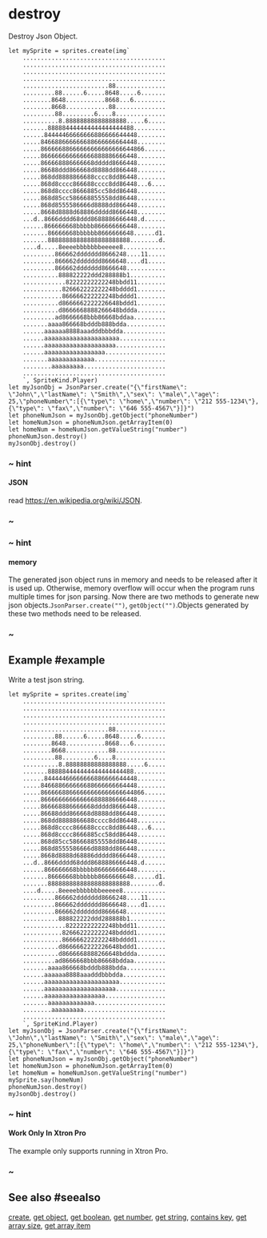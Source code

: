 # destroy

Destroy Json Object.

```blocks
let mySprite = sprites.create(img`
    ........................................
    ........................................
    ........................................
    ........................................
    ........................88..............
    .........88......6.....8648.....6.......
    ........8648...........8668...6.........
    ........8668............88..............
    .........88.........6....8..............
    ..........8.88888888888888888.....6.....
    .......888884444444444444444488.........
    ......84444466666666886666644448........
    .....846688666666688666666664448........
    .....86666688666666666666666644866......
    .....866666666666666888886666448........
    .....866668886666668ddddd8666448........
    .....86688ddd866668d8888dd866448........
    .....868dd8888866688cccc8dd86448........
    .....868d8cccc866688cccc8dd86448...6....
    .....868d8cccc8666885cc58dd86448........
    .....868d85cc586668855558dd86448........
    .....868d8555586666d8888dd866448........
    .....8668d8888d68886ddddd8666448........
    ...d..8666dddd68ddd8688886666448.d......
    ......866666668bbbbb866666666448........
    .......86666668bbbbbb8666666648......d1.
    .......88888888888888888888888........d.
    ....d.....8eeeebbbbbbbeeeee8............
    .........866662ddddddd8666248....11.....
    .........866662ddddddd8666648....d1.....
    .........866662ddddddd8666648...........
    ..........888822222ddd288888b1..........
    ............82222222222248bbdd11........
    ...........826662222222248bdddd1........
    ...........866666222222248bdddd1........
    ..........d8666662222226648bddd1........
    ..........d8666668888266648bddda........
    .........ad8666668bbb86668bddaa.........
    .......aaaa866668bdddb888bdda...........
    ......aaaaaa8888aaadddbbbdda............
    ......aaaaaaaaaaaaaaaaaaaaa.............
    ......aaaaaaaaaaaaaaaaaaaa..............
    ......aaaaaaaaaaaaaaaaa.................
    .......aaaaaaaaaaaaa....................
    ........aaaaaaaaa.......................
    ........................................
    `, SpriteKind.Player)
let myJsonObj = JsonParser.create("{\"firstName\": \"John\",\"lastName\": \"Smith\",\"sex\": \"male\",\"age\": 25,\"phoneNumber\":[{\"type\": \"home\",\"number\": \"212 555-1234\"},{\"type\": \"fax\",\"number\": \"646 555-4567\"}]}")
let phoneNumJson = myJsonObj.getObject("phoneNumber")
let homeNumJson = phoneNumJson.getArrayItem(0)
let homeNum = homeNumJson.getValueString("number")
phoneNumJson.destroy()
myJsonObj.destroy()
```

### ~ hint

#### JSON 

read https://en.wikipedia.org/wiki/JSON.

### ~

### ~ hint

#### memory 

The generated json object runs in memory and needs to be released after it is used up. Otherwise, memory overflow will occur when the program runs multiple times for json parsing.
Now there are two methods to generate new json objects.`JsonParser.create("")`, `getObject("")`.Objects generated by these two methods need to be released.


### ~


## Example #example

Write a test json string.

```blocks
let mySprite = sprites.create(img`
    ........................................
    ........................................
    ........................................
    ........................................
    ........................88..............
    .........88......6.....8648.....6.......
    ........8648...........8668...6.........
    ........8668............88..............
    .........88.........6....8..............
    ..........8.88888888888888888.....6.....
    .......888884444444444444444488.........
    ......84444466666666886666644448........
    .....846688666666688666666664448........
    .....86666688666666666666666644866......
    .....866666666666666888886666448........
    .....866668886666668ddddd8666448........
    .....86688ddd866668d8888dd866448........
    .....868dd8888866688cccc8dd86448........
    .....868d8cccc866688cccc8dd86448...6....
    .....868d8cccc8666885cc58dd86448........
    .....868d85cc586668855558dd86448........
    .....868d8555586666d8888dd866448........
    .....8668d8888d68886ddddd8666448........
    ...d..8666dddd68ddd8688886666448.d......
    ......866666668bbbbb866666666448........
    .......86666668bbbbbb8666666648......d1.
    .......88888888888888888888888........d.
    ....d.....8eeeebbbbbbbeeeee8............
    .........866662ddddddd8666248....11.....
    .........866662ddddddd8666648....d1.....
    .........866662ddddddd8666648...........
    ..........888822222ddd288888b1..........
    ............82222222222248bbdd11........
    ...........826662222222248bdddd1........
    ...........866666222222248bdddd1........
    ..........d8666662222226648bddd1........
    ..........d8666668888266648bddda........
    .........ad8666668bbb86668bddaa.........
    .......aaaa866668bdddb888bdda...........
    ......aaaaaa8888aaadddbbbdda............
    ......aaaaaaaaaaaaaaaaaaaaa.............
    ......aaaaaaaaaaaaaaaaaaaa..............
    ......aaaaaaaaaaaaaaaaa.................
    .......aaaaaaaaaaaaa....................
    ........aaaaaaaaa.......................
    ........................................
    `, SpriteKind.Player)
let myJsonObj = JsonParser.create("{\"firstName\": \"John\",\"lastName\": \"Smith\",\"sex\": \"male\",\"age\": 25,\"phoneNumber\":[{\"type\": \"home\",\"number\": \"212 555-1234\"},{\"type\": \"fax\",\"number\": \"646 555-4567\"}]}")
let phoneNumJson = myJsonObj.getObject("phoneNumber")
let homeNumJson = phoneNumJson.getArrayItem(0)
let homeNum = homeNumJson.getValueString("number")
mySprite.say(homeNum)
phoneNumJson.destroy()
myJsonObj.destroy()
```
### ~ hint

#### Work Only In Xtron Pro 

The example only supports running in Xtron Pro.

### ~

## See also #seealso

[create](/reference/json/create),
[get object](/reference/json/get-object),
[get boolean](/reference/json/get-boolean),
[get number](/reference/json/get-number),
[get string](/reference/json/get-string),
[contains key](/reference/json/has-key),
[get array size](/reference/json/get-arraysize),
[get array item](/reference/json/get-array-item)
